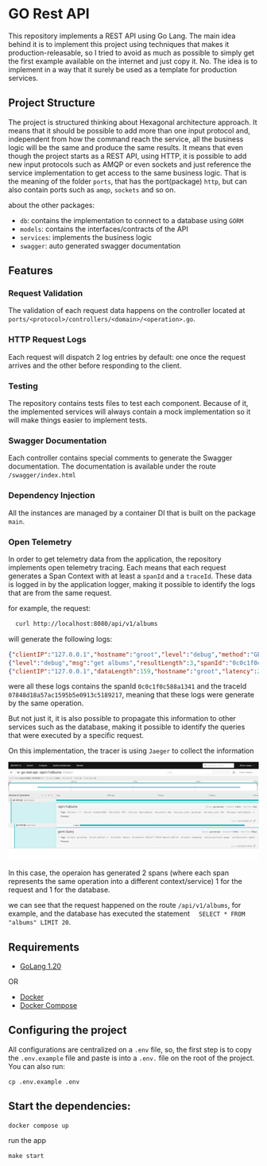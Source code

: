 # GO Rest API

This repository implements a REST API using Go Lang. The main idea behind it is to implement this project using techniques that makes it production-releasable, so I tried to avoid as much as possible to simply get the first example available on the internet and just copy it. No. The idea is to implement in a way that it surely be used as a template for production services.

## Project Structure

The project is structured thinking about Hexagonal architecture approach. It means that it should be possible to add more than one input protocol and, independent from how the command reach the service, all the business logic will be the same and produce the same results. It means that even though the project starts as a REST API, using HTTP, it is possible to add new input protocols such as AMQP or even sockets and just reference the service implementation to get access to the same business logic. That is the meaning of the folder `ports`, that has the port(package) `http`, but can also contain ports such as `amqp`, `sockets` and so on.


about the other packages:
* `db`: contains the implementation to connect to a database using `GORM` 
* `models`: contains the interfaces/contracts of the API
* `services`: implements the business logic
* `swagger`: auto generated swagger documentation


## Features

### Request Validation

The validation of each request data happens on the controller located at `ports/<protocol>/controllers/<domain>/<operation>.go`.

### HTTP Request Logs

Each request will dispatch 2 log entries by default: one once the request arrives and the other before responding to the client.

### Testing

The repository contains tests files to test each component. Because of it, the implemented services will always contain a mock implementation so it will make things easier to implement tests.

### Swagger Documentation

Each controller contains special comments to generate the Swagger documentation. The documentation is available under the route `/swagger/index.html`

### Dependency Injection

All the instances are managed by a container DI that is built on the package `main`.

### Open Telemetry

In order to get telemetry data from the application, the repository implements open telemetry tracing. Each means that each request generates a Span Context with at least a `spanId` and a `traceId`. These data is logged in by the application logger, making it possible to identify the logs that are from the same request. 

for example, the request:

```sh
  curl http://localhost:8080/api/v1/albums
```

will generate the following logs:

```json
{"clientIP":"127.0.0.1","hostname":"groot","level":"debug","method":"GET","msg":"request received","path":"/api/v1/albums","spanId":"0c0c1f0c588a1341","time":"2023-06-02T14:25:09-03:00","traceId":"07848d18a57ac1595b5e0913c5189217","userAgent":"curl/7.81.0"}
{"level":"debug","msg":"get albums","resultLength":3,"spanId":"0c0c1f0c588a1341","time":"2023-06-02T14:25:09-03:00","traceId":"07848d18a57ac1595b5e0913c5189217"}
{"clientIP":"127.0.0.1","dataLength":159,"hostname":"groot","latency":2,"level":"info","method":"GET","msg":"response sent","path":"/api/v1/albums","referer":"","spanId":"0c0c1f0c588a1341","statusCode":200,"time":"2023-06-02T14:25:09-03:00","traceId":"07848d18a57ac1595b5e0913c5189217","userAgent":"curl/7.81.0"}
```

were all these logs contains the spanId `0c0c1f0c588a1341` and the traceId `07848d18a57ac1595b5e0913c5189217`, meaning that these logs were generate by the same operation.

But not just it, it is also possible to propagate this information to other services such as the database, making it possible to identify the queries that were executed by a specific request.

On this implementation, the tracer is using `Jaeger` to collect the information

![operation](./docs/assets/operation.png "Operation")

In this case, the operaion has generated 2 spans (where each span represents the same operation into a different context/service) 1 for the request and 1 for the database.

we can see that the request happened on the route `/api/v1/albums`, for example, and the database has executed the statement `	SELECT * FROM "albums" LIMIT 20`.

## Requirements
* [GoLang 1.20](https://go.dev/dl/)

OR 

* [Docker](https://www.docker.com/products/docker-desktop/) 
* [Docker Compose](https://docs.docker.com/compose/install/)

## Configuring the project

All configurations are centralized on a `.env` file, so, the first step is to copy the `.env.example` file and paste is into a `.env.` file on the root of the project. You can also run:

```
cp .env.example .env
```

## Start the dependencies:

```
docker compose up
```

run the app 

```
make start
```
